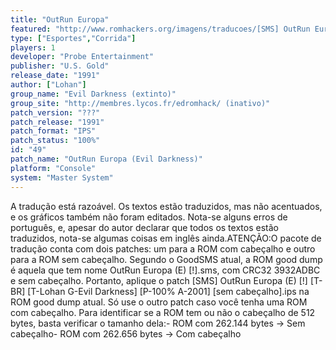 ```yaml
---
title: "OutRun Europa"
featured: "http://www.romhackers.org/imagens/traducoes/[SMS] OutRun Europa - Evil Darkness - 1.png"
type: ["Esportes","Corrida"]
players: 1
developer: "Probe Entertainment"
publisher: "U.S. Gold"
release_date: "1991"
author: ["Lohan"]
group_name: "Evil Darkness (extinto)"
group_site: "http://membres.lycos.fr/edromhack/ (inativo)"
patch_version: "???"
patch_release: "1991"
patch_format: "IPS"
patch_status: "100%"
id: "49"
patch_name: "OutRun Europa (Evil Darkness)"
platform: "Console"
system: "Master System"
---
```


A tradução está razoável. Os textos estão traduzidos, mas não acentuados, e os gráficos também não foram editados. Nota-se alguns erros de português, e, apesar do autor declarar que todos os textos estão traduzidos, nota-se algumas coisas em inglês ainda.ATENÇÃO:O pacote de tradução conta com dois patches: um para a ROM com cabeçalho e outro para a ROM sem cabeçalho. Segundo o GoodSMS atual, a ROM good dump é aquela que tem nome OutRun Europa (E) [!].sms, com CRC32 3932ADBC e sem cabeçalho. Portanto, aplique o patch [SMS] OutRun Europa (E) [!] [T-BR] [T-Lohan G-Evil Darkness] [P-100% A-2001] [sem cabeçalho].ips na ROM good dump atual. Só use o outro patch caso você tenha uma ROM com cabeçalho. Para identificar se a ROM tem ou não o cabeçalho de 512 bytes, basta verificar o tamanho dela:- ROM com 262.144 bytes -> Sem cabeçalho- ROM com 262.656 bytes -> Com cabeçalho